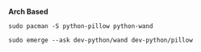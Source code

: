 **Arch Based**
  ```
  sudo pacman -S python-pillow python-wand
  ```  
  ```
  sudo emerge --ask dev-python/wand dev-python/pillow
  ```

